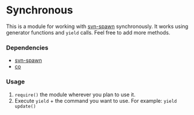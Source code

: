 # Synchronous 

This is a module for working with [svn-spawn](https://github.com/ddliu/node-svn-spawn) synchronously. It works using generator functions and `yield` calls.
Feel free to add more methods.
 
### Dependencies

   - [svn-spawn](https://github.com/ddliu/node-svn-spawn)
   - [co](https://github.com/tj/co)

### Usage

1. `require()` the module wherever you plan to use it.
2. Execute `yield` + the command you want to use. For example: `yield update()`